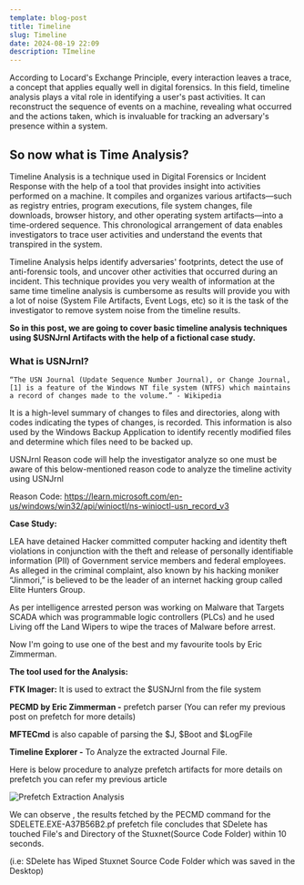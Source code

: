 ```yaml
---
template: blog-post
title: Timeline
slug: Timeline
date: 2024-08-19 22:09
description: TImeline
---
```

According to Locard's Exchange Principle, every interaction leaves a trace, a concept that applies equally well in digital forensics. In this field, timeline analysis plays a vital role in identifying a user's past activities. It can reconstruct the sequence of events on a machine, revealing what occurred and the actions taken, which is invaluable for tracking an adversary's presence within a system.

## So now what is Time Analysis?

Timeline Analysis is a technique used in Digital Forensics or Incident Response with the help of a tool that provides insight into activities performed on a machine. It compiles and organizes various artifacts—such as registry entries, program executions, file system changes, file downloads, browser history, and other operating system artifacts—into a time-ordered sequence. This chronological arrangement of data enables investigators to trace user activities and understand the events that transpired in the system.

Timeline Analysis helps identify adversaries' footprints, detect the use of anti-forensic tools, and uncover other activities that occurred during an incident. This technique provides you very wealth of information at the same time timeline analysis is cumbersome as results will provide you with a lot of noise (System File Artifacts, Event Logs, etc) so it is the task of the investigator to remove system noise from the timeline results.

**So in this post, we are going to cover basic timeline analysis techniques using $USNJrnl Artifacts with the help of a fictional case study.**

### What is USNJrnl?

`“The USN Journal (Update Sequence Number Journal), or Change Journal,[1] is a feature of the Windows NT file system (NTFS) which maintains a record of changes made to the volume.” - Wikipedia`

It is a high-level summary of changes to files and directories, along with codes indicating the types of changes, is recorded. This information is also used by the Windows Backup Application to identify recently modified files and determine which files need to be backed up.

USNJrnl Reason code will help the investigator analyze so one must be aware of this below-mentioned reason code to analyze the timeline activity using USNJrnl

Reason Code: https://learn.microsoft.com/en-us/windows/win32/api/winioctl/ns-winioctl-usn_record_v3

**Case Study:**

LEA have detained Hacker committed computer hacking and identity theft violations in conjunction with the theft and release of personally identifiable information (PII) of Government service members and federal employees. As alleged in the criminal complaint, also known by his hacking moniker “Jinmori,” is believed to be the leader of an internet hacking group called Elite Hunters Group.

As per intelligence arrested person was working on Malware that Targets SCADA which was programmable logic controllers (PLCs) and he used Living off the Land Wipers to wipe the  traces of Malware before arrest.

Now I'm going to use one of the best and my favourite tools by Eric Zimmerman.

**The tool used for the Analysis:**

**FTK Imager:** It is used to extract the $USNJrnl from the file system

**PECMD by Eric Zimmerman -** prefetch parser (You can refer my previous post on prefetch for more details)

**MFTECmd** is also capable of parsing the $J, $Boot and $LogFile

**Timeline Explorer -** To Analyze the extracted Journal File.

Here is below procedure to analyze prefetch artifacts for more details on prefetch you can refer my previous article

![](/assets/copy-of-anti-forensics-by-manjesh-dsci.png "Prefetch Extraction Analysis")

We can observe , the results fetched by the PECMD command for the SDELETE.EXE-A37B56B2.pf prefetch file concludes that SDelete has touched File's and Directory of the Stuxnet(Source Code Folder) within 10 seconds.


 (i.e: SDelete has Wiped Stuxnet Source Code Folder which was saved in the Desktop)